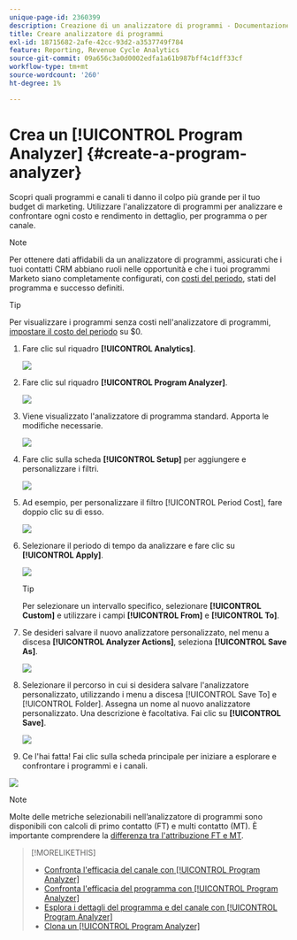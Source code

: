 ```yaml
---
unique-page-id: 2360399
description: Creazione di un analizzatore di programmi - Documentazione di Marketo - Documentazione di prodotto
title: Creare analizzatore di programmi
exl-id: 18715682-2afe-42cc-93d2-a3537749f784
feature: Reporting, Revenue Cycle Analytics
source-git-commit: 09a656c3a0d0002edfa1a61b987bff4c1dff33cf
workflow-type: tm+mt
source-wordcount: '260'
ht-degree: 1%

---
```


# Crea un [!UICONTROL Program Analyzer] {#create-a-program-analyzer}

Scopri quali programmi e canali ti danno il colpo più grande per il tuo budget di marketing. Utilizzare l&#39;analizzatore di programmi per analizzare e confrontare ogni costo e rendimento in dettaglio, per programma o per canale.

>[!NOTE]
>
>Per ottenere dati affidabili da un analizzatore di programmi, assicurati che i tuoi contatti CRM abbiano ruoli nelle opportunità e che i tuoi programmi Marketo siano completamente configurati, con [costi del periodo](/help/marketo/product-docs/reporting/revenue-cycle-analytics/revenue-tools/define-period-costs.md), stati del programma e successo definiti.

>[!TIP]
>
>Per visualizzare i programmi senza costi nell&#39;analizzatore di programmi, [impostare il costo del periodo](/help/marketo/product-docs/reporting/revenue-cycle-analytics/revenue-tools/define-period-costs.md) su $0.

1. Fare clic sul riquadro **[!UICONTROL Analytics]**.

   ![](assets/image2014-9-17-13-3a7-3a1.png)

1. Fare clic sul riquadro **[!UICONTROL Program Analyzer]**.

   ![](assets/program-analyzer-icon-hand.png)

1. Viene visualizzato l&#39;analizzatore di programma standard. Apporta le modifiche necessarie.

   ![](assets/image2016-10-31-15-3a3-3a9.png)

1. Fare clic sulla scheda **[!UICONTROL Setup]** per aggiungere e personalizzare i filtri.

   ![](assets/image2016-10-31-15-3a25-3a57.png)

1. Ad esempio, per personalizzare il filtro [!UICONTROL Period Cost], fare doppio clic su di esso.

   ![](assets/image2016-10-31-15-3a33-3a2.png)

1. Selezionare il periodo di tempo da analizzare e fare clic su **[!UICONTROL Apply]**.

   ![](assets/image2016-10-31-15-3a30-3a32.png)

   >[!TIP]
   >
   >Per selezionare un intervallo specifico, selezionare **[!UICONTROL Custom]** e utilizzare i campi **[!UICONTROL From]** e **[!UICONTROL To]**.

1. Se desideri salvare il nuovo analizzatore personalizzato, nel menu a discesa **[!UICONTROL Analyzer Actions]**, seleziona **[!UICONTROL Save As]**.

   ![](assets/image2016-10-31-15-3a5-3a8.png)

1. Selezionare il percorso in cui si desidera salvare l&#39;analizzatore personalizzato, utilizzando i menu a discesa [!UICONTROL Save To] e [!UICONTROL Folder]. Assegna un nome al nuovo analizzatore personalizzato. Una descrizione è facoltativa. Fai clic su **[!UICONTROL Save]**.

   ![](assets/image2016-10-31-15-3a7-3a19.png)

1. Ce l&#39;hai fatta! Fai clic sulla scheda principale per iniziare a esplorare e confrontare i programmi e i canali.

![](assets/november-custom-report.png)

>[!NOTE]
>
>Molte delle metriche selezionabili nell’analizzatore di programmi sono disponibili con calcoli di primo contatto (FT) e multi contatto (MT). È importante comprendere la [differenza tra l&#39;attribuzione FT e MT](/help/marketo/product-docs/reporting/revenue-cycle-analytics/revenue-tools/attribution/understanding-attribution.md).

>[!MORELIKETHIS]
>
>* [Confronta l&#39;efficacia del canale con [!UICONTROL Program Analyzer]](/help/marketo/product-docs/reporting/revenue-cycle-analytics/program-analytics/compare-channel-effectiveness-with-the-program-analyzer.md)
>* [Confronta l&#39;efficacia del programma con [!UICONTROL Program Analyzer]](/help/marketo/product-docs/reporting/revenue-cycle-analytics/program-analytics/compare-program-effectiveness-with-the-program-analyzer.md)
>* [Esplora i dettagli del programma e del canale con [!UICONTROL Program Analyzer]](/help/marketo/product-docs/reporting/revenue-cycle-analytics/program-analytics/explore-program-and-channel-details-with-the-program-analyzer.md)
>* [Clona un [!UICONTROL Program Analyzer]](/help/marketo/product-docs/reporting/revenue-cycle-analytics/program-analytics/clone-a-program-analyzer.md)
